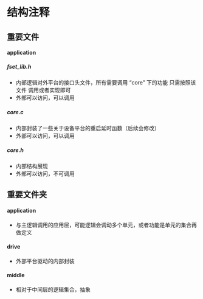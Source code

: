 





# 结构注释


## 重要文件
####  application
#####  fset_lib.h
- 内部逻辑对外平台的接口头文件，所有需要调用 “core” 下的功能 只需按照该文件 调用或者实现即可
- 外部可以访问，可以调用

#####  core.c
- 内部封装了一些关于设备平台的重启延时函数（后续会修改）
- 外部可以访问，可以调用

#####  core.h
- 内部结构展现
- 外部可以访问，不可调用


## 重要文件夹

####  application
- 与主逻辑调用的应用层，可能逻辑会调动多个单元，或者功能是单元的集合再做定义

####  drive
- 外部平台驱动的内部封装

####  middle
- 相对于中间层的逻辑集合，抽象


